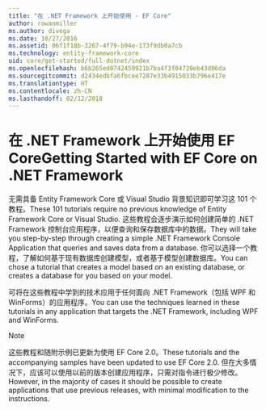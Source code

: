 ```yaml
---
title: "在 .NET Framework 上开始使用 - EF Core"
author: rowanmiller
ms.author: divega
ms.date: 10/27/2016
ms.assetid: 06f1f18b-3267-4f79-b94e-173f9db0a7cb
ms.technology: entity-framework-core
uid: core/get-started/full-dotnet/index
ms.openlocfilehash: b6b265ed8742459921b7ba4f3f04720eb43d06da
ms.sourcegitcommit: d2434edbfa6fbcee7287e33b4915033b796e417e
ms.translationtype: HT
ms.contentlocale: zh-CN
ms.lasthandoff: 02/12/2018
---
```

# <a name="getting-started-with-ef-core-on-net-framework"></a><span data-ttu-id="af6ba-102">在 .NET Framework 上开始使用 EF Core</span><span class="sxs-lookup"><span data-stu-id="af6ba-102">Getting Started with EF Core on .NET Framework</span></span>

<span data-ttu-id="af6ba-103">无需具备 Entity Framework Core 或 Visual Studio 背景知识即可学习这 101 个教程。</span><span class="sxs-lookup"><span data-stu-id="af6ba-103">These 101 tutorials require no previous knowledge of Entity Framework Core or Visual Studio.</span></span> <span data-ttu-id="af6ba-104">这些教程会逐步演示如何创建简单的 .NET Framework 控制台应用程序，以便查询和保存数据库中的数据。</span><span class="sxs-lookup"><span data-stu-id="af6ba-104">They will take you step-by-step through creating a simple .NET Framework Console Application that queries and saves data from a database.</span></span> <span data-ttu-id="af6ba-105">你可以选择一个教程，了解如何基于现有数据库创建模型，或者基于模型创建数据库。</span><span class="sxs-lookup"><span data-stu-id="af6ba-105">You can chose a tutorial that creates a model based on an existing database, or creates a database for you based on your model.</span></span>

<span data-ttu-id="af6ba-106">可将在这些教程中学到的技术应用于任何面向 .NET Framework（包括 WPF 和 WinForms）的应用程序。</span><span class="sxs-lookup"><span data-stu-id="af6ba-106">You can use the techniques learned in these tutorials in any application that targets the .NET Framework, including WPF and WinForms.</span></span>

> [!NOTE]  
> <span data-ttu-id="af6ba-107">这些教程和随附示例已更新为使用 EF Core 2.0。</span><span class="sxs-lookup"><span data-stu-id="af6ba-107">These tutorials and the accompanying samples have been updated to use EF Core 2.0.</span></span> <span data-ttu-id="af6ba-108">但在大多情况下，应该可以使用以前的版本创建应用程序，只需对指令进行极少修改。</span><span class="sxs-lookup"><span data-stu-id="af6ba-108">However, in the majority of cases it should be possible to create applications that use previous releases, with minimal modification to the instructions.</span></span>
